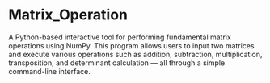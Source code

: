 # Matrix_Operation
A Python-based interactive tool for performing fundamental matrix operations using NumPy. This program allows users to input two matrices and execute various operations such as addition, subtraction, multiplication, transposition, and determinant calculation — all through a simple command-line interface.
